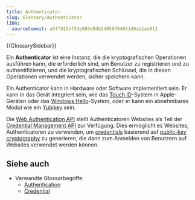 ```yaml
---
title: Authenticator
slug: Glossary/Authenticator
l10n:
  sourceCommit: a8ff915bf53e883e9db24056784951d9ab1ae013
---
```


{{GlossarySidebar}}

Ein **Authenticator** ist eine Instanz, die die kryptografischen Operationen ausführen kann, die erforderlich sind, um Benutzer zu registrieren und zu authentifizieren, und die kryptografischen Schlüssel, die in diesen Operationen verwendet werden, sicher speichern kann.

Ein Authenticator kann in Hardware oder Software implementiert sein. Er kann in das Gerät integriert sein, wie das [Touch ID](https://en.wikipedia.org/wiki/Touch_ID)-System in Apple-Geräten oder das [Windows Hello](https://en.wikipedia.org/wiki/Windows_10#System_security)-System, oder er kann ein abnehmbares Modul wie ein [Yubikey](https://en.wikipedia.org/wiki/YubiKey) sein.

Die [Web Authentication API](/de/docs/Web/API/Web_Authentication_API) stellt Authenticatoren Websites als Teil der [Credential Management API](/de/docs/Web/API/Credential_Management_API) zur Verfügung. Dies ermöglicht es Websites, Authenticatoren zu verwenden, um [credentials](/de/docs/Glossary/credential) basierend auf [public-key cryptography](/de/docs/Glossary/public-key_cryptography) zu generieren, die dann zum Anmelden von Benutzern auf Websites verwendet werden können.

## Siehe auch

- Verwandte Glossarbegriffe:
  - [Authentication](/de/docs/Glossary/Authentication)
  - [Credential](/de/docs/Glossary/Credential)
